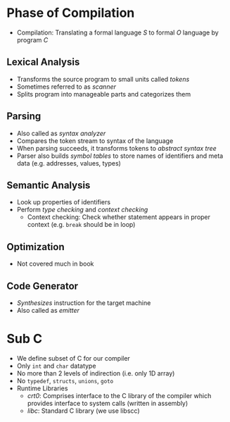 # Phase of Compilation

* Compilation: Translating a formal language *S* to formal *O* language by program *C*

## Lexical Analysis

* Transforms the source program to small units called *tokens*
* Sometimes referred to as *scanner*
* Splits program into manageable parts and categorizes them

## Parsing

* Also called as *syntax analyzer*
* Compares the token stream to syntax of the language
* When parsing succeeds, it transforms tokens to *abstract syntax tree*
* Parser also builds *symbol tables* to store names of identifiers and meta data (e.g. addresses, values, types)

## Semantic Analysis

* Look up properties of identifiers
* Perform *type checking* and *context checking*
  * Context checking: Check whether statement appears in proper context (e.g. `break` should be in loop)

## Optimization

* Not covered much in book

## Code Generator

* *Synthesizes* instruction for the target machine
* Also called as *emitter*

# Sub C

* We define subset of C for our compiler
* Only `int` and `char` datatype
* No more than 2 levels of indirection (i.e. only 1D array)
* No `typedef`, `structs`, `unions`, `goto`
* Runtime Libraries
  * *crt0*: Comprises interface to the C library of the compiler which provides interface to system calls (written in assembly)
  * *libc*: Standard C library (we use libscc)